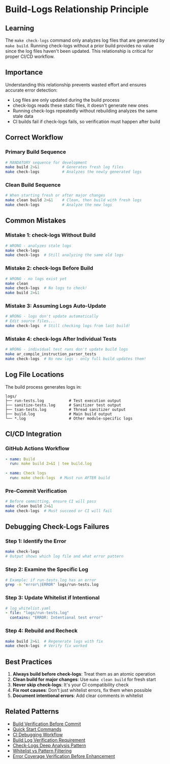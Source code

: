 # Build-Logs Relationship Principle

## Learning
The `make check-logs` command only analyzes log files that are generated by `make build`. Running check-logs without a prior build provides no value since the log files haven't been updated. This relationship is critical for proper CI/CD workflow.

## Importance
Understanding this relationship prevents wasted effort and ensures accurate error detection:
- Log files are only updated during the build process
- check-logs reads these static files, it doesn't generate new ones
- Running check-logs repeatedly without rebuilding analyzes the same stale data
- CI builds fail if check-logs fails, so verification must happen after build

## Correct Workflow

### Primary Build Sequence
```bash
# MANDATORY sequence for development
make build 2>&1          # Generates fresh log files
make check-logs          # Analyzes the newly generated logs
```

### Clean Build Sequence
```bash
# When starting fresh or after major changes
make clean build 2>&1    # Clean, then build with fresh logs
make check-logs          # Analyze the new logs
```

## Common Mistakes

### Mistake 1: check-logs Without Build
```bash
# WRONG - analyzes stale logs
make check-logs
make check-logs  # Still analyzing the same old logs
```

### Mistake 2: check-logs Before Build
```bash
# WRONG - no logs exist yet
make clean
make check-logs  # No logs to check!
make build 2>&1
```

### Mistake 3: Assuming Logs Auto-Update
```bash
# WRONG - logs don't update automatically
# Edit source files...
make check-logs  # Still checking logs from last build!
```

### Mistake 4: check-logs After Individual Tests
```bash
# WRONG - individual test runs don't update build logs
make ar_compile_instruction_parser_tests
make check-logs  # No new logs - only full build updates them!
```

## Log File Locations

The build process generates logs in:
```
logs/
├── run-tests.log           # Test execution output
├── sanitize-tests.log      # Sanitizer test output
├── tsan-tests.log          # Thread sanitizer output
├── build.log               # Main build output
└── *.log                   # Other module-specific logs
```

## CI/CD Integration

### GitHub Actions Workflow
```yaml
- name: Build
  run: make build 2>&1 | tee build.log
  
- name: Check logs
  run: make check-logs  # Must run AFTER build
```

### Pre-Commit Verification
```bash
# Before committing, ensure CI will pass
make clean build 2>&1
make check-logs  # Must succeed or CI will fail
```

## Debugging Check-Logs Failures

### Step 1: Identify the Error
```bash
make check-logs
# Output shows which log file and what error pattern
```

### Step 2: Examine the Specific Log
```bash
# Example: if run-tests.log has an error
grep -n "error\|ERROR" logs/run-tests.log
```

### Step 3: Update Whitelist if Intentional
```yaml
# log_whitelist.yaml
- file: "logs/run-tests.log"
  contains: "ERROR: Intentional test error"
```

### Step 4: Rebuild and Recheck
```bash
make build 2>&1  # Regenerate logs with fix
make check-logs  # Verify fix worked
```

## Best Practices

1. **Always build before check-logs**: Treat them as an atomic operation
2. **Clean build for major changes**: Use `make clean build` for fresh start
3. **Never skip check-logs**: It's your CI compatibility check
4. **Fix root causes**: Don't just whitelist errors, fix them when possible
5. **Document intentional errors**: Add clear comments in whitelist

## Related Patterns
- [Build Verification Before Commit](build-verification-before-commit.md)
- [Quick Start Commands](quick-start-commands.md)
- [CI Debugging Workflow](github-actions-debugging-workflow.md)
- [Build Log Verification Requirement](build-log-verification-requirement.md)
- [Check-Logs Deep Analysis Pattern](check-logs-deep-analysis-pattern.md)
- [Whitelist vs Pattern Filtering](whitelist-vs-pattern-filtering.md)
- [Error Coverage Verification Before Enhancement](error-coverage-verification-before-enhancement.md)